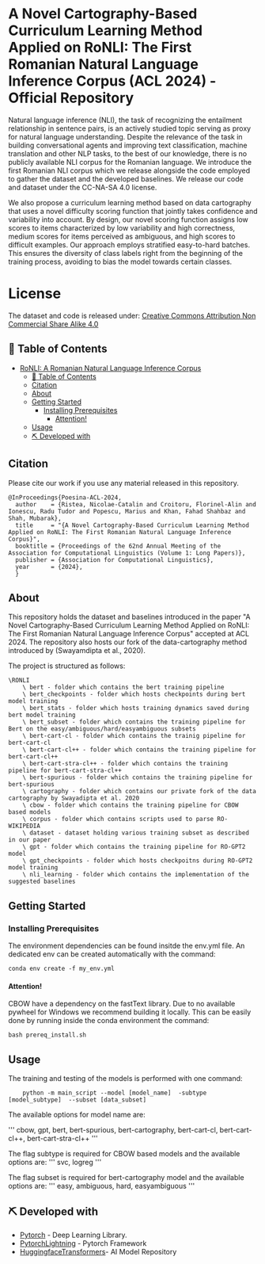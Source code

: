 # A Novel Cartography-Based Curriculum Learning Method Applied on RoNLI: The First Romanian Natural Language Inference Corpus (ACL 2024) - Official Repository

Natural language inference (NLI), the task of recognizing the entailment relationship in sentence pairs, is an actively studied topic serving as proxy for natural language understanding. Despite the relevance of the task in building conversational agents and improving text classification, machine translation and other NLP tasks, to the best of our knowledge, there is no publicly available NLI corpus for the Romanian language. We introduce the first Romanian NLI corpus which we release alongside the code employed to gather the dataset and the developed baselines. We release our code and dataset under the CC-NA-SA 4.0 license.

We also propose a curriculum learning method based on data cartography that uses a novel difficulty scoring function that jointly takes confidence and variability into account. By design, our novel scoring function assigns low scores to items characterized by low variability and high correctness, medium scores for items perceived as ambiguous, and high scores to difficult examples. Our approach employs stratified easy-to-hard batches. This ensures the diversity of class labels right from the beginning of the training process, avoiding to bias the model towards certain classes. 

# License
The dataset and code is released under: [Creative Commons Attribution Non Commercial Share Alike 4.0](https://creativecommons.org/licenses/by-nc-sa/4.0/deed.en)

## 📝 Table of Contents <a name = "tabel_of_contents"></a>

- [RoNLI: A Romanian Natural Language Inference Corpus](#ronli-a-romanian-natural-language-inference-corpus)
  - [📝 Table of Contents ](#-table-of-contents-)
  - [Citation ](#citation-)
  - [About ](#about-)
  - [Getting Started ](#getting-started-)
    - [Installing Prerequisites ](#installing-prerequisites-)
      - [Attention!](#attention)
  - [Usage ](#usage-)
  - [⛏️ Developed with ](#️-developed-with-)

## Citation <a name = "citation"></a>

Please cite our work if you use any material released in this repository.
```
@InProceedings{Poesina-ACL-2024,
  author    = {Ristea, Nicolae-Catalin and Croitoru, Florinel-Alin and Ionescu, Radu Tudor and Popescu, Marius and Khan, Fahad Shahbaz and Shah, Mubarak},
  title     = "{A Novel Cartography-Based Curriculum Learning Method Applied on RoNLI: The First Romanian Natural Language Inference Corpus}",
  booktitle = {Proceedings of the 62nd Annual Meeting of the Association for Computational Linguistics (Volume 1: Long Papers)},
  publisher = {Association for Computational Linguistics},
  year      = {2024},
  }
```

## About <a name = "about"></a>

This repository holds the dataset and baselines introduced in the paper "A Novel Cartography-Based Curriculum Learning Method Applied on RoNLI: The First Romanian Natural Language Inference Corpus" accepted at ACL 2024. The repository also hosts our fork of the data-cartography method introduced by (Swayamdipta et al., 2020).

The project is structured as follows:

    \RONLI
        \ bert - folder which contains the bert training pipeline
        \ bert_checkpoints - folder which hosts checkpoints during bert model training
        \ bert_stats - folder which hosts training dynamics saved during bert model training
        \ bert_subset - folder which contains the training pipeline for Bert on the easy/ambiguous/hard/easyambiguous subsets
        \ bert-cart-cl - folder which contains the trainig pipeline for bert-cart-cl
        \ bert-cart-cl++ - folder which contains the training pipeline for bert-cart-cl++
        \ bert-cart-stra-cl++ - folder which contains the training pipeline for bert-cart-stra-cl++
        \ bert-spurious - folder which contains the training pipeline for bert-spurious
        \ cartography - folder which contains our private fork of the data cartography by Swayadipta et al. 2020
        \ cbow - folder which contains the training pipeline for CBOW based models
        \ corpus - folder which contains scripts used to parse RO-WIKIPEDIA
        \ dataset - dataset holding various training subset as described in our paper
        \ gpt - folder which contains the training pipeline for RO-GPT2 model
        \ gpt_checkpoints - folder which hosts checkpoitns during RO-GPT2 model training
        \ nli_learning - folder which contains the implementation of the suggested baselines

## Getting Started <a name = "getting_started"></a>

### Installing Prerequisites <a name = "prerequisites"></a>

The environment dependencies can be found insitde the env.yml file. An dedicated env can be created automatically with the command:
```
conda env create -f my_env.yml
```

#### Attention! 

CBOW have a dependency on the fastText library. Due to no available pywheel for Windows we recommend building it locally. This can be easily done by running inside the conda environment the command:

```
bash prereq_install.sh
```


## Usage <a name="usage"></a>

The training and testing of the models is performed with one command:  
```
    python -m main_script --model [model_name]  -subtype [model_subtype]  --subset [data_subset]
```

The available options for model name are:

'''
    cbow, gpt, bert, bert-spurious, bert-cartography, bert-cart-cl, bert-cart-cl++, bert-cart-stra-cl++
'''

The flag subtype is required for CBOW based models and the available options are:
'''
    svc, logreg
'''

The flag subset is required for bert-cartography model and the available options are:
'''
    easy, ambiguous, hard, easyambiguous
'''



## ⛏️ Developed with <a name = "developed_with"></a>
- [Pytorch](https://pytorch.org/) - Deep Learning Library.
- [PytorchLightning](https://www.pytorchlightning.ai/index.html) - Pytorch Framework
- [HuggingfaceTransformers](https://huggingface.co/)- AI Model Repository 


